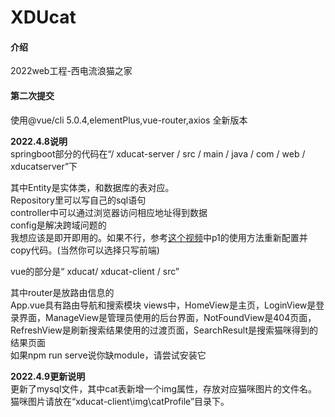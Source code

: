 # XDUcat

#### 介绍
2022web工程-西电流浪猫之家

#### 第二次提交
使用@vue/cli 5.0.4,elementPlus,vue-router,axios
全新版本

 **2022.4.8说明**   
springboot部分的代码在“/ xducat-server / src / main / java / com / web / xducatserver”下  

其中Entity是实体类，和数据库的表对应。  
Repository里可以写自己的sql语句  
controller中可以通过浏览器访问相应地址得到数据  
config是解决跨域问题的  
我想应该是即开即用的。如果不行，参考[这个视频](https://www.bilibili.com/video/BV137411B7vB)中p1的使用方法重新配置并copy代码。(当然你可以选择只写前端)    


vue的部分是“ xducat/ xducat-client / src”  

其中router是放路由信息的  
App.vue具有路由导航和搜索模块
views中，HomeView是主页，LoginView是登录界面，ManageView是管理员使用的后台界面，NotFoundView是404页面，RefreshView是刷新搜索结果使用的过渡页面，SearchResult是搜索猫咪得到的结果页面   
如果npm run serve说你缺module，请尝试安装它   

**2022.4.9更新说明**    
更新了mysql文件，其中cat表新增一个img属性，存放对应猫咪图片的文件名。猫咪图片请放在“xducat-client\img\catProfile”目录下。    